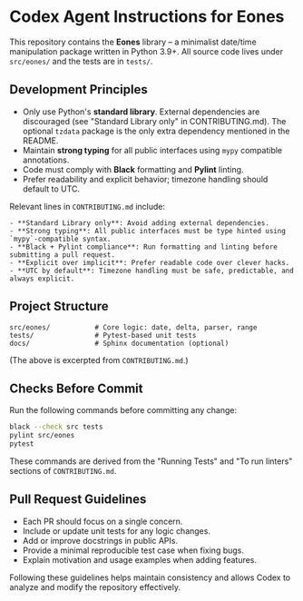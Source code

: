 # Codex Agent Instructions for Eones

This repository contains the **Eones** library – a minimalist date/time manipulation package written in Python 3.9+. All source code lives under `src/eones/` and the tests are in `tests/`.

## Development Principles
- Only use Python's **standard library**. External dependencies are discouraged (see "Standard Library only" in CONTRIBUTING.md). The optional `tzdata` package is the only extra dependency mentioned in the README.
- Maintain **strong typing** for all public interfaces using `mypy` compatible annotations.
- Code must comply with **Black** formatting and **Pylint** linting.
- Prefer readability and explicit behavior; timezone handling should default to UTC.

Relevant lines in `CONTRIBUTING.md` include:
```
- **Standard Library only**: Avoid adding external dependencies.
- **Strong typing**: All public interfaces must be type hinted using `mypy`-compatible syntax.
- **Black + Pylint compliance**: Run formatting and linting before submitting a pull request.
- **Explicit over implicit**: Prefer readable code over clever hacks.
- **UTC by default**: Timezone handling must be safe, predictable, and always explicit.
```

## Project Structure
```
src/eones/           # Core logic: date, delta, parser, range
tests/               # Pytest-based unit tests
docs/                # Sphinx documentation (optional)
```
(The above is excerpted from `CONTRIBUTING.md`.)

## Checks Before Commit
Run the following commands before committing any change:
```bash
black --check src tests
pylint src/eones
pytest
```
These commands are derived from the "Running Tests" and "To run linters" sections of `CONTRIBUTING.md`.

## Pull Request Guidelines
- Each PR should focus on a single concern.
- Include or update unit tests for any logic changes.
- Add or improve docstrings in public APIs.
- Provide a minimal reproducible test case when fixing bugs.
- Explain motivation and usage examples when adding features.

Following these guidelines helps maintain consistency and allows Codex to analyze and modify the repository effectively.
